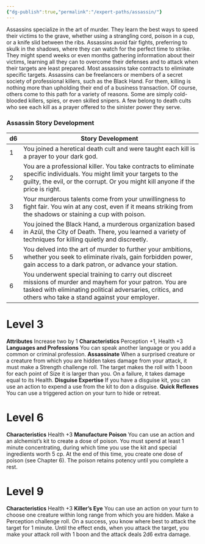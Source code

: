```yaml
---
{"dg-publish":true,"permalink":"/expert-paths/assassin/"}
---
```


Assassins specialize in the art of murder. They learn the best ways to speed their victims to the grave, whether using a strangling cord, poison in a cup, or a knife slid between the ribs. Assassins avoid fair fights, preferring to skulk in the shadows, where they can watch for the perfect time to strike. They might spend weeks or even months gathering information about their victims, learning all they can to overcome their defenses and to attack when their targets are least prepared.
Most assassins take contracts to eliminate specific targets.
Assassins can be freelancers or members of a secret society of professional killers, such as the Black Hand. For them, killing is nothing more than upholding their end of a business transaction. Of course, others come to this path for a variety of reasons. Some are simply cold-blooded killers, spies, or even skilled snipers. A few belong to death cults who see each kill as a prayer offered to the sinister power they serve.
### Assassin Story Development

| d6  | Story Development                                                                                                                                                                                                      |
| --- | ---------------------------------------------------------------------------------------------------------------------------------------------------------------------------------------------------------------------- |
| 1   | You joined a heretical death cult and were taught each kill is a prayer to your dark god.                                                                                                                              |
| 2   | You are a professional killer. You take contracts to eliminate specific individuals. You might limit your targets to the guilty, the evil, or the corrupt. Or you might kill anyone if the price is right.             |
| 3   | Your murderous talents come from your unwillingness to fight fair. You win at any cost, even if it means striking from the shadows or staining a cup with poison.                                                      |
| 4   | You joined the Black Hand, a murderous organization based in Azûl, the City of Death. There, you learned a variety of techniques for killing quietly and discreetly.                                                   |
| 5   | You delved into the art of murder to further your ambitions, whether you seek to eliminate rivals, gain forbidden power, gain access to a dark patron, or advance your station.                                        |
| 6   | You underwent special training to carry out discreet missions of murder and mayhem for your patron. You are tasked with eliminating political adversaries, critics, and others who take a stand against your employer. |
# Level 3
**Attributes** Increase two by 1
**Characteristics** Perception +1, Health +3
**Languages and Professions** You can speak another language or you add a common or criminal profession.
**Assassinate** When a surprised creature or a creature from which you are hidden takes damage from your attack, it must make a Strength challenge roll. The target makes the roll with 1 boon for each point of Size it is larger than you. On a failure, it takes damage equal to its Health.
**Disguise Expertise** If you have a disguise kit, you can use an action to expend a use from the kit to don a disguise.
**Quick Reflexes** You can use a triggered action on your turn to hide or retreat.
# Level 6
**Characteristics** Health +3
**Manufacture Poison** You can use an action and an alchemist’s kit to create a dose of poison. You must spend at least 1 minute concentrating, during which time you use the kit and special ingredients worth 5 cp.
At the end of this time, you create one dose of poison (see Chapter 6). The poison retains potency until you complete a rest.
# Level 9
**Characteristics** Health +3
**Killer’s Eye** You can use an action on your turn to choose one creature within
long range from which you are hidden.
Make a Perception challenge roll. On a success, you know where best to attack the target for 1 minute. Until the effect ends, when you attack the target, you make your attack roll with 1 boon and the attack deals 2d6 extra damage.